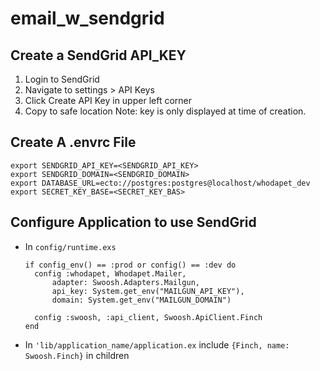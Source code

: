 # email_w_sendgrid

## Create a SendGrid API_KEY
1. Login to SendGrid
2. Navigate to settings > API Keys 
3. Click Create API Key in upper left corner
4. Copy to safe location
  Note: key is only displayed at time of creation.

## Create A .envrc File
```
export SENDGRID_API_KEY=<SENDGRID_API_KEY>
export SENDGRID_DOMAIN=<SENDGRID_DOMAIN>
export DATABASE_URL=ecto://postgres:postgres@localhost/whodapet_dev
export SECRET_KEY_BASE=<SECRET_KEY_BAS>
```

## Configure Application to use SendGrid

* In `config/runtime.exs` 
  ```
  if config_env() == :prod or config() == :dev do
    config :whodapet, Whodapet.Mailer,
        adapter: Swoosh.Adapters.Mailgun,
        api_key: System.get_env("MAILGUN_API_KEY"),
        domain: System.get_env("MAILGUN_DOMAIN")
  
    config :swoosh, :api_client, Swoosh.ApiClient.Finch
  end
  ```
* In `'lib/application_name/application.ex` include `{Finch, name: Swoosh.Finch}` in children


